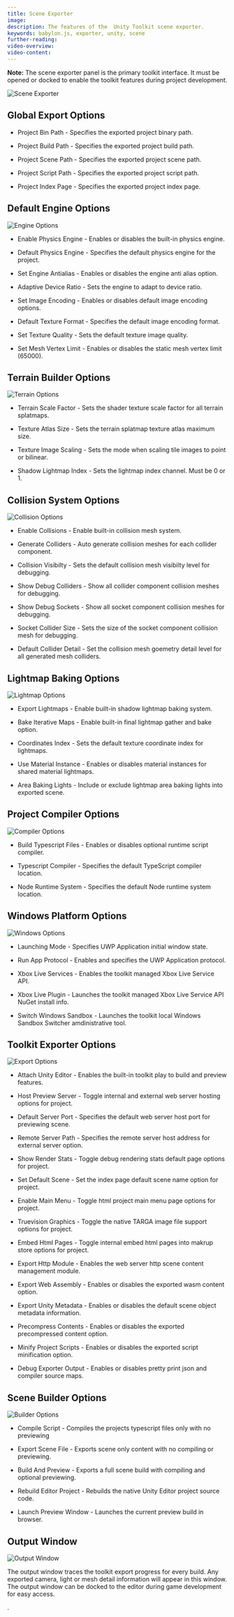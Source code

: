 ```yaml
---
title: Scene Exporter
image: 
description: The features of the  Unity Toolkit scene exporter.
keywords: babylon.js, exporter, unity, scene 
further-reading:
video-overview:
video-content:
---
```


**Note:** The scene exporter panel is the primary toolkit interface. It must be opened or docked to enable the toolkit features during project development.

![Scene Exporter](/img/exporters/unity/exporter.jpg)

## Global Export Options

* Project Bin Path        - Specifies the exported project binary path.

* Project Build Path      - Specifies the exported project build path.

* Project Scene Path      - Specifies the exported project scene path.

* Project Script Path     - Specifies the exported project script path.

* Project Index Page      - Specifies the exported project index page.

## Default Engine Options

![Engine Options](/img/exporters/unity/engine.jpg)

* Enable Physics Engine   - Enables or disables the built-in physics engine.

* Default Physics Engine  - Specifies the default physics engine for the project.

* Set Engine Antialias    - Enables or disables the engine anti alias option.

* Adaptive Device Ratio   - Sets the engine to adapt to device ratio.

* Set Image Encoding      - Enables or disables default image encoding options.

* Default Texture Format  - Specifies the default image encoding format.

* Set Texture Quality     - Sets the default texture image quality.

* Set Mesh Vertex Limit   - Enables or disables the static mesh vertex limit (65000).

## Terrain Builder Options

![Terrain Options](/img/exporters/unity/terrain.jpg)

* Terrain Scale Factor    - Sets the shader texture scale factor for all terrain splatmaps.

* Texture Atlas Size      - Sets the terrain splatmap texture atlas maximum size.

* Texture Image Scaling   - Sets the mode when scaling tile images to point or bilinear.

* Shadow Lightmap Index   - Sets the lightmap index channel. Must be 0 or 1.

## Collision System Options

![Collision Options](/img/exporters/unity/collision.jpg)

* Enable Collisions       - Enable built-in collision mesh system.

* Generate Colliders      - Auto generate collision meshes for each collider component.

* Collision Visibilty     - Sets the default collision mesh visibilty level for debugging.

* Show Debug Colliders    - Show all collider component collision meshes for debugging.

* Show Debug Sockets      - Show all socket component collision meshes for debugging.

* Socket Collider Size    - Sets the size of the socket component collision mesh for debugging.

* Default Collider Detail - Set the collision mesh goemetry detail level for all generated mesh colliders.

## Lightmap Baking Options

![Lightmap Options](/img/exporters/unity/lightmap.jpg)

* Export Lightmaps        - Enable built-in shadow lightmap baking system.

* Bake Iterative Maps     - Enable built-in final lightmap gather and bake option.

* Coordinates Index       - Sets the default texture coordinate index for lightmaps.

* Use Material Instance   - Enables or disables material instances for shared material lightmaps.

* Area Baking Lights      - Include or exclude lightmap area baking lights into exported scene.

## Project Compiler Options

![Compiler Options](/img/exporters/unity/compilers.jpg)

* Build Typescript Files  - Enables or disables optional runtime script compiler.

* Typescript Compiler     - Specifies the default TypeScript compiler location.

* Node Runtime System     - Specifies the default Node runtime system location.

## Windows Platform Options

![Windows Options](/img/exporters/unity/windows.jpg)

* Launching Mode          - Specifies UWP Application initial window state.

* Run App Protocol        - Enables and specifies the UWP Application protocol.

* Xbox Live Services      - Enables the toolkit managed Xbox Live Service API.

* Xbox Live Plugin        - Launches the toolkit managed Xbox Live Service API NuGet install info.

* Switch Windows Sandbox  - Launches the toolkit local Windows Sandbox Switcher amdinistrative tool.

## Toolkit Exporter Options

![Export Options](/img/exporters/unity/export.jpg)

* Attach Unity Editor     - Enables the built-in toolkit play to build and preview features.

* Host Preview Server     - Toggle internal and external web server hosting options for project.

* Default Server Port     - Specifies the default web server host port for previewing scene.

* Remote Server Path      - Specifies the remote server host address for external server option.

* Show Render Stats       - Toggle debug rendering stats default page options for project.

* Set Default Scene       - Set the index page default scene name option for project.

* Enable Main Menu        - Toggle html project main menu page options for project.

* Truevision Graphics     - Toggle the native TARGA image file support options for project.

* Embed Html Pages        - Toggle internal embed html pages into makrup store options for project.

* Export Http Module      - Enables the web server http scene content management module.

* Export Web Assembly     - Enables or disables the exported wasm content option.

* Export Unity Metadata   - Enables or disables the default scene object metadata information.

* Precompress Contents    - Enables or disables the exported precompressed content option.

* Minify Project Scripts  - Enables or disables the exported script minification option.

* Debug Exporter Output   - Enables or disables pretty print json and compiler source maps.

## Scene Builder Options

![Builder Options](/img/exporters/unity/builder.jpg)

* Compile Script          - Compiles the projects typescript files only with no previewing

* Export Scene File       - Exports scene only content with no compiling or previewing.

* Build And Preview       - Exports a full scene build with compiling and optional previewing.

* Rebuild Editor Project  - Rebuilds the native Unity Editor project source code.

* Launch Preview Window   - Launches the current preview build in browser.


## Output Window

![Output Window](/img/exporters/unity/output.jpg)

The output window traces the toolkit export progress for every build. Any exported camera, light or mesh detail information will appear in this window. The output window can be docked to the editor during game development for easy access.

.